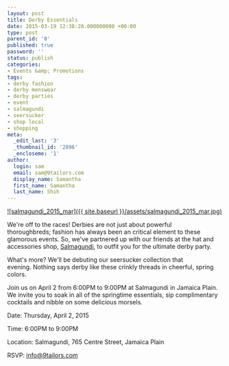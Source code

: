 ```yaml
---
layout: post
title: Derby Essentials
date: 2015-03-19 12:38:28.000000000 +00:00
type: post
parent_id: '0'
published: true
password: ''
status: publish
categories:
- Events &amp; Promotions
tags:
- derby fashion
- derby menswear
- derby parties
- event
- salmagundi
- seersucker
- shop local
- shopping
meta:
  _edit_last: '3'
  _thumbnail_id: '2896'
  _encloseme: '1'
author:
  login: sam
  email: sam@9tailors.com
  display_name: Samantha
  first_name: Samantha
  last_name: Shih
---
```

[![salmagundi_2015_mar]({{ site.baseurl }}/assets/salmagundi_2015_mar.jpg)](http://blog.9tailors.com/uploads/salmagundi_2015_mar.jpg)

We're off to the races! Derbies are not just about powerful thoroughbreds; fashion has always been an critical element to these glamorous events. So, we've partnered up with our friends at the hat and accessories shop, [Salmagundi](http://salmagundiboston.com/), to outfit you for the ultimate derby party.

What's more? We'll be debuting our seersucker collection that evening. Nothing says derby like these crinkly threads in cheerful, spring colors.

Join us on April 2 from 6:00PM to 9:00PM at Salmagundi in Jamaica Plain. We invite you to soak in all of the springtime essentials, sip complimentary cocktails and nibble on some delicious morsels.

Date: Thursday, April 2, 2015

Time: 6:00PM to 9:00PM

Location: Salmagundi, 765 Centre Street, Jamaica Plain

RSVP: [info@9tailors.com](mailto:info@9tailors.com)